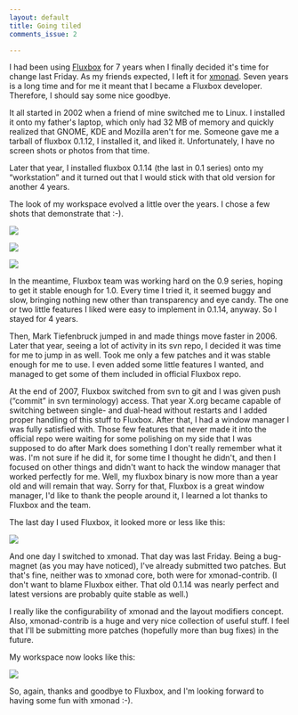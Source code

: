 ```yaml
---
layout: default
title: Going tiled
comments_issue: 2

---
```


I had been using [Fluxbox][] for 7 years when I finally decided it's time for
change last Friday. As my friends expected, I left it for [xmonad][]. Seven
years is a long time and for me it meant that I became a Fluxbox developer.
Therefore, I should say some nice goodbye.

[Fluxbox]: http://fluxbox.org/
[xmonad]: https://xmonad.org/

It all started in 2002 when a friend of mine switched me to Linux. I installed
it onto my father's laptop, which only had 32 MB of memory and quickly
realized that GNOME, KDE and Mozilla aren't for me. Someone gave me a tarball
of fluxbox 0.1.12, I installed it, and liked it. Unfortunately, I have no
screen shots or photos from that time.

Later that year, I installed fluxbox 0.1.14 (the last in 0.1 series) onto my
“workstation” and it turned out that I would stick with that old version for
another 4 years.

The look of my workspace evolved a little over the years. I chose a few shots
that demonstrate that :-).

[![][goingtiled1small]][goingtiled1]

[![][goingtiled2small]][goingtiled2]

[![][goingtiled3small]][goingtiled3]

In the meantime, Fluxbox team was working hard on the 0.9 series, hoping to
get it stable enough for 1.0. Every time I tried it, it seemed buggy and slow,
bringing nothing new other than transparency and eye candy. The one or two
little features I liked were easy to implement in 0.1.14, anyway. So I stayed
for 4 years.

Then, Mark Tiefenbruck jumped in and made things move faster in 2006. Later
that year, seeing a lot of activity in its svn repo, I decided it was time for
me to jump in as well. Took me only a few patches and it was stable enough for
me to use. I even added some little features I wanted, and managed to get some
of them included in official Fluxbox repo.

At the end of 2007, Fluxbox switched from svn to git and I was given push
(“commit” in svn terminology) access. That year X.org became capable of
switching between single- and dual-head without restarts and I added proper
handling of this stuff to Fluxbox. After that, I had a window manager I was
fully satisfied with. Those few features that never made it into the official
repo were waiting for some polishing on my side that I was supposed to do
after Mark does something I don't really remember what it was. I'm not sure if
he did it, for some time I thought he didn't, and then I focused on other
things and didn't want to hack the window manager that worked perfectly for
me. Well, my fluxbox binary is now more than a year old and will remain that
way. Sorry for that, Fluxbox is a great window manager, I'd like to thank the
people around it, I learned a lot thanks to Fluxbox and the team.

The last day I used Fluxbox, it looked more or less like this:

[![][goingtiled4small]][goingtiled4]

And one day I switched to xmonad. That day was last Friday. Being a bug-magnet
(as you may have noticed), I've already submitted two patches. But that's
fine, neither was to xmonad core, both were for xmonad-contrib. (I don't want
to blame Fluxbox either. That old 0.1.14 was nearly perfect and latest
versions are probably quite stable as well.)

I really like the configurability of xmonad and the layout modifiers concept.
Also, xmonad-contrib is a huge and very nice collection of useful stuff.
I feel that I'll be submitting more patches (hopefully more than bug fixes) in
the future.

My workspace now looks like this:

[![][goingtiled5small]][goingtiled5]

So, again, thanks and goodbye to Fluxbox, and I'm looking forward to having
some fun with xmonad :-).

[goingtiled1]:      https://store.lisk.in/tmp/perm/goingtiled_1.png
[goingtiled1small]: https://store.lisk.in/tmp/perm/goingtiled_1_small.jpg
[goingtiled2]:      https://store.lisk.in/tmp/perm/goingtiled_2.png
[goingtiled2small]: https://store.lisk.in/tmp/perm/goingtiled_2_small.jpg
[goingtiled3]:      https://store.lisk.in/tmp/perm/goingtiled_3.png
[goingtiled3small]: https://store.lisk.in/tmp/perm/goingtiled_3_small.jpg
[goingtiled4]:      https://store.lisk.in/tmp/perm/goingtiled_4.png
[goingtiled4small]: https://store.lisk.in/tmp/perm/goingtiled_4_small.jpg
[goingtiled5]:      https://store.lisk.in/tmp/perm/goingtiled_5.png
[goingtiled5small]: https://store.lisk.in/tmp/perm/goingtiled_5_small.jpg
